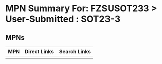 



# MPN Summary For: FZSUSOT233 > User-Submitted : SOT23-3

## MPNs
  

|MPN|Direct Links|Search Links|
| :--- | :--- | :--- |
||||
